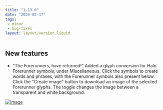 ```yaml
---
title: "1.13.0"
date: "2024-02-17"
tags: 
 - minor
 - bug-fixes
layout: layout/version.liquid
---
```

## New features
- "The Forerunners, have returned!"
Added a glyph conversion for Halo Forerunner symbols, under Miscellaneous. Click the symbols to create words and phrases, with the Forerunner symbols also present below. Click the "Create image" button to download an image of the selected Forerunner glyphs. The toggle changes the image between a transparent and white background.

[![image](https://github.com/stickerboy/convrtrjs/assets/1421538/bc01e6ae-53a3-4040-a8a2-08209bad9c45)](https://github.com/stickerboy/convrtrjs/assets/1421538/bc01e6ae-53a3-4040-a8a2-08209bad9c45)
